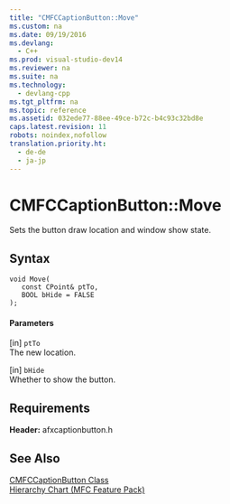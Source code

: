 ```yaml
---
title: "CMFCCaptionButton::Move"
ms.custom: na
ms.date: 09/19/2016
ms.devlang: 
  - C++
ms.prod: visual-studio-dev14
ms.reviewer: na
ms.suite: na
ms.technology: 
  - devlang-cpp
ms.tgt_pltfrm: na
ms.topic: reference
ms.assetid: 032ede77-88ee-49ce-b72c-b4c93c32bd8e
caps.latest.revision: 11
robots: noindex,nofollow
translation.priority.ht: 
  - de-de
  - ja-jp
---
```

# CMFCCaptionButton::Move
Sets the button draw location and window show state.  
  
## Syntax  
  
```  
void Move(  
   const CPoint& ptTo,  
   BOOL bHide = FALSE  
);  
```  
  
#### Parameters  
 [in] `ptTo`  
 The new location.  
  
 [in] `bHide`  
 Whether to show the button.  
  
## Requirements  
 **Header:** afxcaptionbutton.h  
  
## See Also  
 [CMFCCaptionButton Class](../vs140/CMFCCaptionButton-Class.md)   
 [Hierarchy Chart (MFC Feature Pack)](../vs140/Hierarchy-Chart.md)